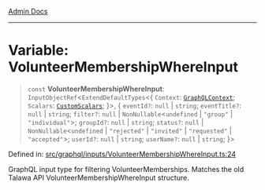 [Admin Docs](/)

***

# Variable: VolunteerMembershipWhereInput

> `const` **VolunteerMembershipWhereInput**: `InputObjectRef`\<`ExtendDefaultTypes`\<\{ `Context`: [`GraphQLContext`](../../../context/type-aliases/GraphQLContext.md); `Scalars`: [`CustomScalars`](../../../scalars/type-aliases/CustomScalars.md); \}\>, \{ `eventId?`: `null` \| `string`; `eventTitle?`: `null` \| `string`; `filter?`: `null` \| `NonNullable`\<`undefined` \| `"group"` \| `"individual"`\>; `groupId?`: `null` \| `string`; `status?`: `null` \| `NonNullable`\<`undefined` \| `"rejected"` \| `"invited"` \| `"requested"` \| `"accepted"`\>; `userId?`: `null` \| `string`; `userName?`: `null` \| `string`; \}\>

Defined in: [src/graphql/inputs/VolunteerMembershipWhereInput.ts:24](https://github.com/Sourya07/talawa-api/blob/cfbd515d04ffba748b09232a33807f1845dd1878/src/graphql/inputs/VolunteerMembershipWhereInput.ts#L24)

GraphQL input type for filtering VolunteerMemberships.
Matches the old Talawa API VolunteerMembershipWhereInput structure.
